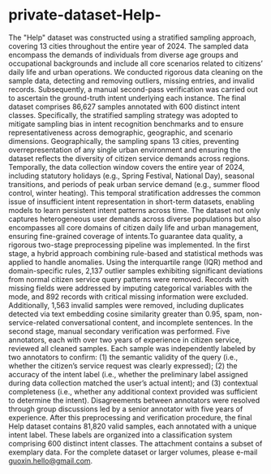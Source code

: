 # private-dataset-Help-
The "Help" dataset was constructed using a stratified sampling approach, covering 13 cities throughout the entire year of 2024. The sampled data encompass the demands of individuals from diverse age groups and occupational backgrounds and include all core scenarios related to citizens’ daily life and urban operations. 
We conducted rigorous data cleaning on the sample data, detecting and removing outliers, missing entries, and invalid records. Subsequently, a manual second-pass verification was carried out to ascertain the ground-truth intent underlying each instance. The final dataset comprises 86,627 samples annotated with 600 distinct intent classes. Specifically, the stratified sampling strategy was adopted to mitigate sampling bias in intent recognition benchmarks and to ensure representativeness across demographic, geographic, and scenario dimensions. Geographically, the sampling spans 13 cities, preventing overrepresentation of any single urban environment and ensuring the dataset reflects the diversity of citizen service demands across regions. Temporally, the data collection window covers the entire year of 2024, including statutory holidays (e.g., Spring Festival, National Day), seasonal transitions, and periods of peak urban service demand (e.g., summer flood control, winter heating). This temporal stratification addresses the common issue of insufficient intent representation in short-term datasets, enabling models to learn persistent intent patterns across time. The dataset not only captures heterogeneous user demands across diverse populations but also encompasses all core domains of citizen daily life and urban management, ensuring fine-grained coverage of intents.To guarantee data quality, a rigorous two-stage preprocessing pipeline was implemented. In the first stage, a hybrid approach combining rule-based and statistical methods was applied to handle anomalies. Using the interquartile range (IQR) method and domain-specific rules, 2,137 outlier samples exhibiting significant deviations from normal citizen service query patterns were removed. Records with missing fields were addressed by imputing categorical variables with the mode, and 892 records with critical missing information were excluded. Additionally, 1,563 invalid samples were removed, including duplicates detected via text embedding cosine similarity greater than 0.95, spam, non-service-related conversational content, and incomplete sentences. In the second stage, manual secondary verification was performed. Five annotators, each with over two years of experience in citizen service, reviewed all cleaned samples. Each sample was independently labeled by two annotators to confirm: (1) the semantic validity of the query (i.e., whether the citizen’s service request was clearly expressed); (2) the accuracy of the intent label (i.e., whether the preliminary label assigned during data collection matched the user’s actual intent); and (3) contextual completeness (i.e., whether any additional context provided was sufficient to determine the intent). Disagreements between annotators were resolved through group discussions led by a senior annotator with five years of experience. After this preprocessing and verification procedure, the final Help dataset contains 81,820 valid samples, each annotated with a unique intent label. These labels are organized into a classification system comprising 600 distinct intent classes.
The attachment contains a subset of exemplary data. For the complete dataset or larger volumes, please e-mail guoxin.hello@gmail.com.
